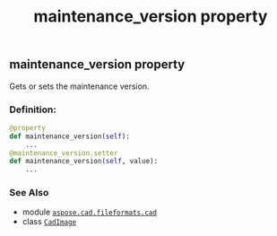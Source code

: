 ﻿---
title: maintenance_version property
second_title: Aspose.CAD for Python via .NET API References
description: 
type: docs
weight: 360
url: /python-net/aspose.cad.fileformats.cad/cadimage/maintenance_version/
is_root: false
---

## maintenance_version property


Gets or sets the maintenance version.
### Definition:
```python
@property
def maintenance_version(self):
    ...
@maintenance_version.setter
def maintenance_version(self, value):
    ...
```

### See Also
* module [`aspose.cad.fileformats.cad`](../../)
* class [`CadImage`](/cad/python-net/aspose.cad.fileformats.cad/cadimage)
